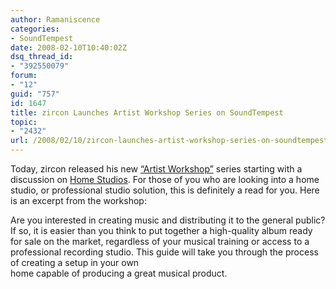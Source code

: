 ```yaml
---
author: Ramaniscence
categories:
- SoundTempest
date: 2008-02-10T10:40:02Z
dsq_thread_id:
- "392550079"
forum:
- "12"
guid: "757"
id: 1647
title: zircon Launches Artist Workshop Series on SoundTempest
topic:
- "2432"
url: /2008/02/10/zircon-launches-artist-workshop-series-on-soundtempest/
---
```


Today, zircon released his new <a target="_blank" href="http://soundtempest.net/?p=10">&#8220;Artist Workshop&#8221;</a> series starting with a discussion on <a target="_blank" href="http://soundtempest.net/?page_id=8">Home Studios</a>. For those of you who are looking into a home studio, or professional studio solution, this is definitely a read for you. Here is an excerpt from the workshop:

<div class="quoted-text">
  Are you interested in creating music and distributing it to the general public? If so, it is easier than you think to put together a high-quality album ready for sale on the market, regardless of your musical training or access to a professional recording studio. This guide will take you through the process of creating a setup in your own<br /> home capable of producing a great musical product.
</div>